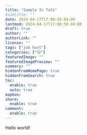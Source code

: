 ```yaml
---
title: "Sample In Talk"
#subtitle: ""
date: 2024-04-17T17:08:50-04:00
lastmod: 2024-04-17T17:08:50-04:00
draft: true
author: ""
authorLink: ""
license: ""
tags: ["job hunt"]
categories: ["🐱"]
featuredImage: ""
featuredImagePreview: ""
summary: ""
hiddenFromHomePage: true
hiddenFromSearch: true
toc:
  enable: true
  auto: true
mapbox:
share:
  enable: true
comment:
  enable: true
---
```


Hello world!